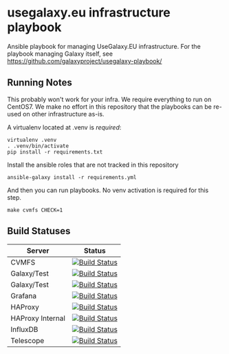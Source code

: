 # usegalaxy.eu infrastructure playbook

Ansible playbook for managing UseGalaxy.EU infrastructure. For the playbook
managing Galaxy itself, see https://github.com/galaxyproject/usegalaxy-playbook/

## Running Notes

This probably won't work for your infra. We require everything to run on
CentOS7. We make no effort in this repository that the playbooks can be re-used
on other infrastructure as-is.

A virtualenv located at .venv is *required*:

```
virtualenv .venv
. .venv/bin/activate
pip install -r requirements.txt
```

Install the ansible roles that are not tracked in this repository

```
ansible-galaxy install -r requirements.yml
```

And then you can run playbooks. No venv activation is required for this step.

```
make cvmfs CHECK=1
```

## Build Statuses

Server           | Status
---              | ---
CVMFS            | [![Build Status](https://build.galaxyproject.eu/buildStatus/icon?job=usegalaxy-eu%2Fplaybooks%2Fcvmfs)](https://build.galaxyproject.eu/job/usegalaxy-eu/job/playbooks/job/cvmfs/)
Galaxy/Test      | [![Build Status](https://build.galaxyproject.eu/buildStatus/icon?job=usegalaxy-eu%2Fplaybooks%2Fgalaxy)](https://build.galaxyproject.eu/job/usegalaxy-eu/job/playbooks/job/galaxy/)
Galaxy/Test      | [![Build Status](https://build.galaxyproject.eu/buildStatus/icon?job=usegalaxy-eu%2Fplaybooks%2Fgalaxy-test)](https://build.galaxyproject.eu/job/usegalaxy-eu/job/playbooks/job/galaxy-test/)
Grafana          | [![Build Status](https://build.galaxyproject.eu/buildStatus/icon?job=usegalaxy-eu%2Fplaybooks%2Fstats)](https://build.galaxyproject.eu/job/usegalaxy-eu/job/playbooks/job/stats/)
HAProxy          | [![Build Status](https://build.galaxyproject.eu/buildStatus/icon?job=usegalaxy-eu%2Fplaybooks%2Fhaproxy)](https://build.galaxyproject.eu/job/usegalaxy-eu/job/playbooks/job/haproxy/)
HAProxy Internal | [![Build Status](https://build.galaxyproject.eu/buildStatus/icon?job=usegalaxy-eu%2Fplaybooks%2Fhaproxy-internal)](https://build.galaxyproject.eu/job/usegalaxy-eu/job/playbooks/job/haproxy-internal/)
InfluxDB         | [![Build Status](https://build.galaxyproject.eu/buildStatus/icon?job=usegalaxy-eu%2Fplaybooks%2Finfluxdb)](https://build.galaxyproject.eu/job/usegalaxy-eu/job/playbooks/job/influxdb/)
Telescope        | [![Build Status](https://build.galaxyproject.eu/buildStatus/icon?job=usegalaxy-eu%2Fplaybooks%2Ftelescope)](https://build.galaxyproject.eu/job/usegalaxy-eu/job/playbooks/job/telescope/)
